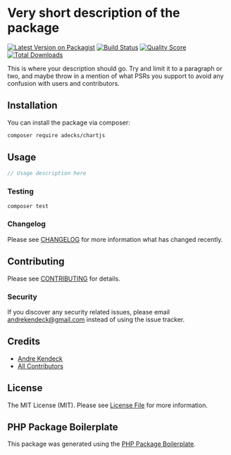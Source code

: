 # Very short description of the package

[![Latest Version on Packagist](https://img.shields.io/packagist/v/adecks/chartjs.svg?style=flat-square)](https://packagist.org/packages/adecks/chartjs)
[![Build Status](https://img.shields.io/travis/adecks/chartjs/master.svg?style=flat-square)](https://travis-ci.org/adecks/chartjs)
[![Quality Score](https://img.shields.io/scrutinizer/g/adecks/chartjs.svg?style=flat-square)](https://scrutinizer-ci.com/g/adecks/chartjs)
[![Total Downloads](https://img.shields.io/packagist/dt/adecks/chartjs.svg?style=flat-square)](https://packagist.org/packages/adecks/chartjs)

This is where your description should go. Try and limit it to a paragraph or two, and maybe throw in a mention of what PSRs you support to avoid any confusion with users and contributors.

## Installation

You can install the package via composer:

```bash
composer require adecks/chartjs
```

## Usage

``` php
// Usage description here
```

### Testing

``` bash
composer test
```

### Changelog

Please see [CHANGELOG](CHANGELOG.md) for more information what has changed recently.

## Contributing

Please see [CONTRIBUTING](CONTRIBUTING.md) for details.

### Security

If you discover any security related issues, please email andrekendeck@gmail.com instead of using the issue tracker.

## Credits

- [Andre Kendeck](https://github.com/adecks)
- [All Contributors](../../contributors)

## License

The MIT License (MIT). Please see [License File](LICENSE.md) for more information.

## PHP Package Boilerplate

This package was generated using the [PHP Package Boilerplate](https://laravelpackageboilerplate.com).